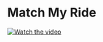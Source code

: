 # Match My Ride

[![Watch the video]()](https://drive.google.com/open?id=10MM_DrZ5e9OtH4h5VOn7dJALDsSZc-_W)
